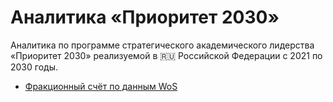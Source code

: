 # Аналитика «Приоритет 2030»

Аналитика по программе стратегического академического лидерства «Приоритет 2030» реализуемой в 🇷🇺 Российской Федерации с 2021 по 2030 годы.

* [Фракционный счёт по данным WoS](wos_q1_q2_with_fractions/report.ipynb)
